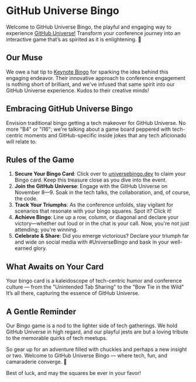 # GitHub Universe Bingo

Welcome to GitHub Universe Bingo, the playful and engaging way to experience [GitHub Universe!](https://githubuniverse.com/) Transform your conference journey into an interactive game that’s as spirited as it is enlightening. 🚀

## Our Muse

We owe a hat tip to [Keynote Bingo](https://github.com/keynotebingo/keynotebingo.github.io) for sparking the idea behind this engaging endeavor. Their innovative approach to conference engagement is nothing short of brilliant, and we've infused that same spirit into our GitHub Universe experience. Kudos to their creative minds!

## Embracing GitHub Universe Bingo

Envision traditional bingo getting a tech makeover for GitHub Universe. No more "B4" or "I16"; we're talking about a game board peppered with tech-centric moments and GitHub-specific inside jokes that any tech aficionado will relate to.

## Rules of the Game

1. **Secure Your Bingo Card**: Click over to [universebingo.dev](https://universebingo.dev/) to claim your Bingo card. Keep this treasure close as you dive into the event.
2. **Join the GitHub Universe**: Engage with the GitHub Universe on November 8—9. Soak in the tech talks, the collaboration, and, of course, the code.
3. **Track Your Triumphs**: As the conference unfolds, stay vigilant for scenarios that resonate with your bingo squares. Spot it? Click it!
4. **Achieve Bingo**: Line up a row, column, or diagonal and declare your victory—whether out loud or in the chat is your call. Now, you're not just attending; you're winning.
5. **Celebrate & Share**: Did you emerge victorious? Declare your triumph far and wide on social media with #UniverseBingo and bask in your well-earned glory.

## What Awaits on Your Card

Your bingo card is a kaleidoscope of tech-centric humor and conference culture — from the "Unintended Tab Sharing" to the "Bow Tie in the Wild" It’s all there, capturing the essence of GitHub Universe.

## A Gentle Reminder

Our Bingo game is a nod to the lighter side of tech gatherings. We hold GitHub Universe in high regard, and our playful jests are but a loving tribute to the memorable quirks of tech meetups.

So gear up for an adventure filled with chuckles and perhaps a new insight or two. Welcome to GitHub Universe Bingo — where tech, fun, and camaraderie converge. 🚀

Best of luck, and may the squares be ever in your favor!



